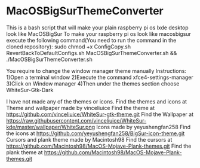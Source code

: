 # MacOSBigSurThemeConverter
This is a bash script that will make your plain raspberry pi os lxde desktop look like MacOSBigSur
To make your raspberry pi os look like macosbigsur execute the following command(You need to run the command in the cloned repository):
sudo chmod +x ConfigCopy.sh RevertBackToDefaultConfigs.sh MacOSBigSurThemeConverter.sh && ./MacOSBigSurThemeConverter.sh


You require to change the window manager theme manually 
Instructions:
1)Open a terminal window
2)Execute the command xfce4-settings-manager
3)Click on Window manager
4)Then under the themes section choose WhiteSur-Gtk-Dark


I have not made any of the themes or icons. Find the themes and icons at
Theme and wallpaper made by vinceliuice
Find the theme at https://github.com/vinceliuice/WhiteSur-gtk-theme.git
Find the Wallpaper at https://raw.githubusercontent.com/vinceliuice/WhiteSur-kde/master/wallpaper/WhiteSur.png
Icons made by yeyushengfan258
Find the icons at https://github.com/yeyushengfan258/BigSur-icon-theme.git
Cursors and plank theme made by Macintosh98
Find the cursors at https://github.com/Macintosh98/MacOS-Mojave-Plank-themes.git
Find the plank theme at https://github.com/Macintosh98/MacOS-Mojave-Plank-themes.git
